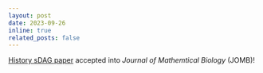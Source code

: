 ```yaml
---
layout: post
date: 2023-09-26
inline: true
related_posts: false
---
```


[History sDAG paper](https://arxiv.org/abs/2310.07919) accepted into *Journal of Mathemtical Biology* (JOMB)!

